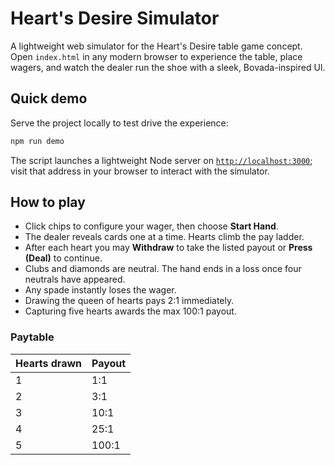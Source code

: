 # Heart's Desire Simulator

A lightweight web simulator for the Heart's Desire table game concept. Open
`index.html` in any modern browser to experience the table, place wagers, and
watch the dealer run the shoe with a sleek, Bovada-inspired UI.

## Quick demo

Serve the project locally to test drive the experience:

```bash
npm run demo
```

The script launches a lightweight Node server on
[`http://localhost:3000`](http://localhost:3000); visit that address in your
browser to interact with the simulator.

## How to play

- Click chips to configure your wager, then choose **Start Hand**.
- The dealer reveals cards one at a time. Hearts climb the pay ladder.
- After each heart you may **Withdraw** to take the listed payout or **Press
  (Deal)** to continue.
- Clubs and diamonds are neutral. The hand ends in a loss once four neutrals
  have appeared.
- Any spade instantly loses the wager.
- Drawing the queen of hearts pays 2:1 immediately.
- Capturing five hearts awards the max 100:1 payout.

### Paytable

| Hearts drawn | Payout |
| ------------ | ------ |
| 1            | 1:1    |
| 2            | 3:1    |
| 3            | 10:1   |
| 4            | 25:1   |
| 5            | 100:1  |
